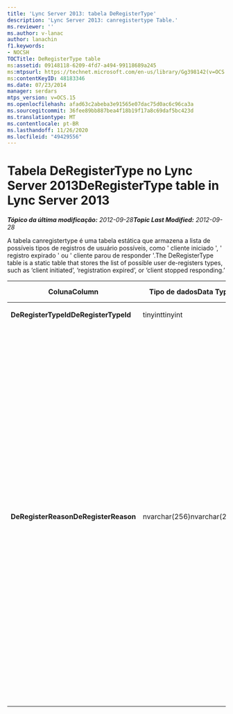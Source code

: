 ```yaml
---
title: 'Lync Server 2013: tabela DeRegisterType'
description: 'Lync Server 2013: canregistertype Table.'
ms.reviewer: ''
ms.author: v-lanac
author: lanachin
f1.keywords:
- NOCSH
TOCTitle: DeRegisterType table
ms:assetid: 09148118-6209-4fd7-a494-99118689a245
ms:mtpsurl: https://technet.microsoft.com/en-us/library/Gg398142(v=OCS.15)
ms:contentKeyID: 48183346
ms.date: 07/23/2014
manager: serdars
mtps_version: v=OCS.15
ms.openlocfilehash: afad63c2abeba3e91565e07dac75d0ac6c96ca3a
ms.sourcegitcommit: 36fee89bb887bea4f18b19f17a8c69daf5bc423d
ms.translationtype: MT
ms.contentlocale: pt-BR
ms.lasthandoff: 11/26/2020
ms.locfileid: "49429556"
---
```

# <a name="deregistertype-table-in-lync-server-2013"></a><span data-ttu-id="28dca-103">Tabela DeRegisterType no Lync Server 2013</span><span class="sxs-lookup"><span data-stu-id="28dca-103">DeRegisterType table in Lync Server 2013</span></span>

<div data-xmlns="http://www.w3.org/1999/xhtml">

<div class="topic" data-xmlns="http://www.w3.org/1999/xhtml" data-msxsl="urn:schemas-microsoft-com:xslt" data-cs="https://msdn.microsoft.com/">

<div data-asp="https://msdn2.microsoft.com/asp">



</div>

<div id="mainSection">

<div id="mainBody"><span data-ttu-id="28dca-104">

<span> </span></span><span class="sxs-lookup"><span data-stu-id="28dca-104">

<span> </span></span></span>

<span data-ttu-id="28dca-105">_**Tópico da última modificação:** 2012-09-28_</span><span class="sxs-lookup"><span data-stu-id="28dca-105">_**Topic Last Modified:** 2012-09-28_</span></span>

<span data-ttu-id="28dca-106">A tabela canregistertype é uma tabela estática que armazena a lista de possíveis tipos de registros de usuário possíveis, como ' cliente iniciado ', ' registro expirado ' ou ' cliente parou de responder '.</span><span class="sxs-lookup"><span data-stu-id="28dca-106">The DeRegisterType table is a static table that stores the list of possible user de-registers types, such as ‘client initiated’, ‘registration expired’, or ‘client stopped responding.’</span></span>


<table>
<colgroup>
<col style="width: 25%" />
<col style="width: 25%" />
<col style="width: 25%" />
<col style="width: 25%" />
</colgroup>
<thead>
<tr class="header">
<th><span data-ttu-id="28dca-107">Coluna</span><span class="sxs-lookup"><span data-stu-id="28dca-107">Column</span></span></th>
<th><span data-ttu-id="28dca-108">Tipo de dados</span><span class="sxs-lookup"><span data-stu-id="28dca-108">Data Type</span></span></th>
<th><span data-ttu-id="28dca-109">Chave/índice</span><span class="sxs-lookup"><span data-stu-id="28dca-109">Key/Index</span></span></th>
<th><span data-ttu-id="28dca-110">Detalhes</span><span class="sxs-lookup"><span data-stu-id="28dca-110">Details</span></span></th>
</tr>
</thead>
<tbody>
<tr class="odd">
<td><p><span data-ttu-id="28dca-111"><strong>DeRegisterTypeId</strong></span><span class="sxs-lookup"><span data-stu-id="28dca-111"><strong>DeRegisterTypeId</strong></span></span></p></td>
<td><p><span data-ttu-id="28dca-112">tinyint</span><span class="sxs-lookup"><span data-stu-id="28dca-112">tinyint</span></span></p></td>
<td><p><span data-ttu-id="28dca-113">Primária</span><span class="sxs-lookup"><span data-stu-id="28dca-113">Primary</span></span></p></td>
<td></td>
</tr>
<tr class="even">
<td><p><span data-ttu-id="28dca-114"><strong>DeRegisterReason</strong></span><span class="sxs-lookup"><span data-stu-id="28dca-114"><strong>DeRegisterReason</strong></span></span></p></td>
<td><p><span data-ttu-id="28dca-115">nvarchar(256)</span><span class="sxs-lookup"><span data-stu-id="28dca-115">nvarchar(256)</span></span></p></td>
<td></td>
<td><p><span data-ttu-id="28dca-116">Valores permitidos:</span><span class="sxs-lookup"><span data-stu-id="28dca-116">Allowed values:</span></span></p>
<ul>
<li><p><span data-ttu-id="28dca-117">0--desconhecido</span><span class="sxs-lookup"><span data-stu-id="28dca-117">0 -- Unknown</span></span></p></li>
<li><p><span data-ttu-id="28dca-118">1--cliente iniciou o registro</span><span class="sxs-lookup"><span data-stu-id="28dca-118">1 -- Client Initiated Deregistration</span></span></p></li>
<li><p><span data-ttu-id="28dca-119">2--registro expirado</span><span class="sxs-lookup"><span data-stu-id="28dca-119">2 -- Registration Expired</span></span></p></li>
<li><p><span data-ttu-id="28dca-120">3 – cliente travou</span><span class="sxs-lookup"><span data-stu-id="28dca-120">3 – Client crashed</span></span></p></li>
<li><p><span data-ttu-id="28dca-121">4--atributos de usuário alterados</span><span class="sxs-lookup"><span data-stu-id="28dca-121">4 -- User Attributes Changed</span></span></p></li>
<li><p><span data-ttu-id="28dca-122">5 – registrador preferencial alterado</span><span class="sxs-lookup"><span data-stu-id="28dca-122">5 – Preferred Registrar Changed</span></span></p></li>
<li><p><span data-ttu-id="28dca-123">6 – cliente herdado no modo de sobrevivência</span><span class="sxs-lookup"><span data-stu-id="28dca-123">6 -- Legacy Client In Survival Mode</span></span></p></li>
</ul></td>
</tr>
</tbody>
</table><span data-ttu-id="28dca-124">


</div>

<span> </span>

</div>

</div>

</span><span class="sxs-lookup"><span data-stu-id="28dca-124">


</div>

<span> </span>

</div>

</div>

</span></span></div>

